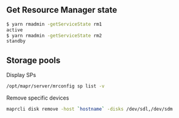 ## Get Resource Manager state
```bash
$ yarn rmadmin -getServiceState rm1
active
$ yarn rmadmin -getServiceState rm2
standby
```

## Storage pools
Display SPs
```bash
/opt/mapr/server/mrconfig sp list -v
```
Remove specific devices
```bash
maprcli disk remove -host `hostname` -disks /dev/sdl,/dev/sdm
```
